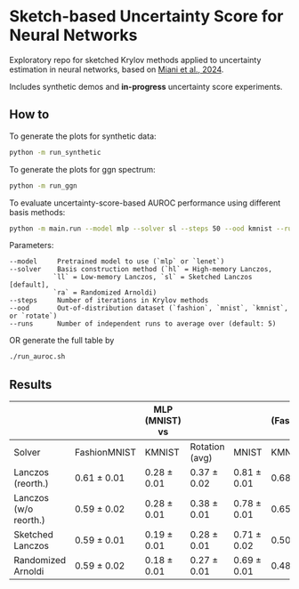 # Sketch-based Uncertainty Score for Neural Networks

Exploratory repo for sketched Krylov methods applied to uncertainty estimation in neural networks, based on [Miani et al., 2024](https://arxiv.org/pdf/2409.15008). 

Includes synthetic demos and **in-progress** uncertainty score experiments.

## How to 
To generate the plots for synthetic data:
```bash
python -m run_synthetic
```
To generate the plots for ggn spectrum:
```bash
python -m run_ggn
```
To evaluate uncertainty-score-based AUROC performance using different basis methods:

```bash
python -m main.run --model mlp --solver sl --steps 50 --ood kmnist --runs 5
```
Parameters:
```
--model     Pretrained model to use (`mlp` or `lenet`)
--solver    Basis construction method (`hl` = High-memory Lanczos,
           `ll` = Low-memory Lanczos, `sl` = Sketched Lanczos [default],
           `ra` = Randomized Arnoldi)
--steps     Number of iterations in Krylov methods
--ood       Out-of-distribution dataset (`fashion`, `mnist`, `kmnist`, or `rotate`)
--runs      Number of independent runs to average over (default: 5)
```

OR generate the full table by 
<!-- (~30 mins on `mps`) -->
```bash
./run_auroc.sh
```
## Results

|                     |                          |       MLP (MNIST) vs |                     |       |          LeNet (FashionMNIST) vs          |                     |
|----------------------|--------------------------|---------------------|---------------------|-------------------------------|---------------------|---------------------|
|        Solver                | FashionMNIST             | KMNIST              | Rotation (avg)      | MNIST                         | KMNIST              | Rotation (avg)      |
| Lanczos (reorth.)    | 0.61 ± 0.01              | 0.28 ± 0.01         | 0.37 ± 0.02         | 0.81 ± 0.01                   | 0.68 ± 0.03         | 0.45 ± 0.02         |
| Lanczos (w/o reorth.)| 0.59 ± 0.02              | 0.28 ± 0.01         | 0.38 ± 0.01         | 0.78 ± 0.01                   | 0.65 ± 0.01         | 0.42 ± 0.01         |
| Sketched Lanczos     | 0.59 ± 0.01              | 0.19 ± 0.01         | 0.28 ± 0.01         | 0.71 ± 0.02                   | 0.50 ± 0.01         | 0.39 ± 0.00         |
| Randomized Arnoldi   | 0.59 ± 0.02              | 0.18 ± 0.01         | 0.27 ± 0.01         | 0.69 ± 0.01                   | 0.48 ± 0.01         | 0.40 ± 0.02         |


